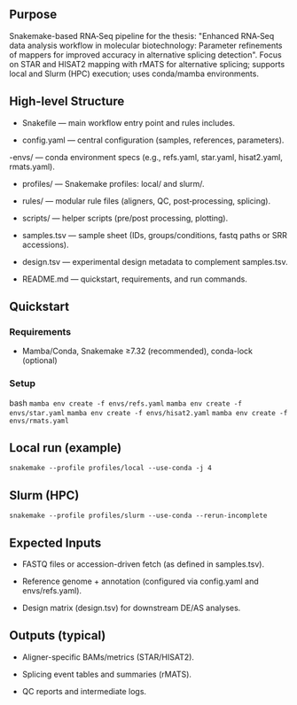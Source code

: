 ## Purpose

Snakemake-based RNA‑Seq pipeline for the thesis: "Enhanced RNA‑Seq data analysis workflow in molecular biotechnology:
Parameter refinements of mappers for improved accuracy in alternative splicing detection".
Focus on STAR and HISAT2 mapping with rMATS for alternative splicing; 
supports local and Slurm (HPC) execution; uses conda/mamba environments.

## High-level Structure

- Snakefile — main workflow entry point and rules includes.

- config.yaml — central configuration (samples, references, parameters).

-envs/ — conda environment specs (e.g., refs.yaml, star.yaml, hisat2.yaml, rmats.yaml).

- profiles/ — Snakemake profiles: local/ and slurm/.

- rules/ — modular rule files (aligners, QC, post‑processing, splicing).

- scripts/ — helper scripts (pre/post processing, plotting).

- samples.tsv — sample sheet (IDs, groups/conditions, fastq paths or SRR accessions).

- design.tsv — experimental design metadata to complement samples.tsv.

- README.md — quickstart, requirements, and run commands.


## Quickstart

### Requirements
- Mamba/Conda, Snakemake ≥7.32 (recommended), conda-lock (optional)

### Setup
bash
`mamba env create -f envs/refs.yaml`
`mamba env create -f envs/star.yaml`
`mamba env create -f envs/hisat2.yaml`
`mamba env create -f envs/rmats.yaml`

## Local run (example)
`snakemake --profile profiles/local --use-conda -j 4`

## Slurm (HPC)

`snakemake --profile profiles/slurm --use-conda --rerun-incomplete`

## Expected Inputs

- FASTQ files or accession-driven fetch (as defined in samples.tsv).

- Reference genome + annotation (configured via config.yaml and envs/refs.yaml).

- Design matrix (design.tsv) for downstream DE/AS analyses.

## Outputs (typical)

- Aligner-specific BAMs/metrics (STAR/HISAT2).

- Splicing event tables and summaries (rMATS).

- QC reports and intermediate logs.
